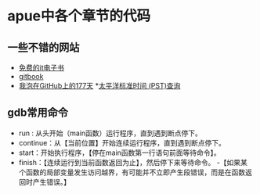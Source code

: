 # apue中各个章节的代码

## 一些不错的网站
+ [免费的it电子书](https://github.com/vhf/free-programming-books/blob/master/free-programming-books-zh.md)
+ [gitbook](https://www.gitbook.io/)
+ [我泡在GitHub上的177天](http://blog.jobbole.com/48252/)
*[太平洋标准时间 (PST)查询](http://zh.thetimenow.com/pst/pacific_standard_time)

## gdb常用命令
- run : 从头开始（main函数）运行程序，直到遇到断点停下。
- continue：从【当前位置】开始连续运行程序，直到遇到断点停下。
- start：开始执行程序，【停在main函数第一行语句前面等待命令】。
- finish：【连续运行到当前函数返回为止】，然后停下来等待命令。
-【如果某个函数的局部变量发生访问越界，有可能并不立即产生段错误，而是在函数返回时产生错误。】
